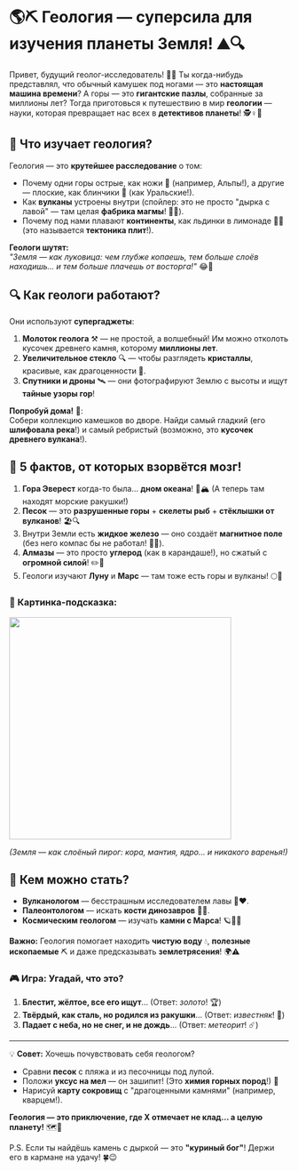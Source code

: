 # 🌎⛏️ **Геология — суперсила для изучения планеты Земля!** ⛰️🔍

Привет, будущий геолог-исследователь! 👋✨ Ты когда-нибудь представлял, что обычный камушек под ногами — это **настоящая машина времени**? А горы — это **гигантские пазлы**, собранные за миллионы лет? Тогда приготовься к путешествию в мир **геологии** — науки, которая превращает нас всех в **детективов планеты**! 🕵️♀️🌋  


## 🧩 **Что изучает геология?**  
Геология — это **крутейшее расследование** о том:  
- Почему одни горы острые, как ножи 🔪 (например, Альпы!), а другие — плоские, как блинчики 🥞 (как Уральские!).  
- Как **вулканы** устроены внутри (спойлер: это не просто "дырка с лавой" — там целая **фабрика магмы**! 🌋🔥).  
- Почему под нами плавают **континенты**, как льдинки в лимонаде 🧊🥤 (это называется **тектоника плит**!).  

**Геологи шутят:**  
*"Земля — как луковица: чем глубже копаешь, тем больше слоёв находишь... и тем больше плачешь от восторга!"* 😂🧅  



## 🔍 **Как геологи работают?**  
Они используют **супергаджеты**:  
1. **Молоток геолога** ⚒️ — не простой, а волшебный! Им можно отколоть кусочек древнего камня, которому **миллионы лет**.  
2. **Увеличительное стекло** 🔍 — чтобы разглядеть **кристаллы**, красивые, как драгоценности 💎.  
3. **Спутники и дроны** 🛰️ — они фотографируют Землю с высоты и ищут **тайные узоры гор**!  

**Попробуй дома!** 🏡:  
Собери коллекцию камешков во дворе. Найди самый гладкий (его **шлифовала река**!) и самый ребристый (возможно, это **кусочек древнего вулкана**!).  



## 🌟 **5 фактов, от которых взорвётся мозг!**  
1. **Гора Эверест** когда-то была... **дном океана**! 🐚🏔️ (А теперь там находят морские ракушки!)  
2. **Песок** — это **разрушенные горы** + **скелеты рыб** + **стёклышки от вулканов**! 🏖️🔍  
3. Внутри Земли есть **жидкое железо** — оно создаёт **магнитное поле** (без него компас бы не работал! 🧭💫).  
4. **Алмазы** — это просто **углерод** (как в карандаше!), но сжатый с **огромной силой**! ✏️💎  
5. Геологи изучают **Луну** и **Марс** — там тоже есть горы и вулканы! 🌕🚀  



### 🎨 **Картинка-подсказка:**  
<img src="https://github.com/user-attachments/assets/4b78f130-714d-4635-879f-c6bd3c4d9b49" width="400">

*(Земля — как слоёный пирог: кора, мантия, ядро... и никакого варенья!)*  


## 💼 **Кем можно стать?**  
- **Вулканологом** — бесстрашным исследователем лавы 🌋❤️.  
- **Палеонтологом** — искать **кости динозавров** 🦖🔎.  
- **Космическим геологом** — изучать **камни с Марса**! 🪐👨🚀  

**Важно:** Геология помогает находить **чистую воду** 💧, **полезные ископаемые** ⛏️ и даже предсказывать **землетрясения**! 🌍⚠️  



### 🎮 **Игра: Угадай, что это?**  
1. **Блестит, жёлтое, все его ищут**... (Ответ: *золото*! 🏆)  
2. **Твёрдый, как сталь, но родился из ракушки**... (Ответ: *известняк*! 🐚)  
3. **Падает с неба, но не снег, и не дождь**... (Ответ: *метеорит*! ☄️)  

---

💡 **Совет:** Хочешь почувствовать себя геологом?  
- Сравни **песок** с пляжа и из песочницы под лупой.  
- Положи **уксус на мел** — он зашипит! (Это **химия горных пород**!) 🧪  
- Нарисуй **карту сокровищ** с "драгоценными камнями" (например, кварцем!).  

**Геология — это приключение, где X отмечает не клад... а целую планету!** 🗺️💎  

P.S. Если ты найдёшь камень с дыркой — это **"куриный бог"**! Держи его в кармане на удачу! 🍀😉  

